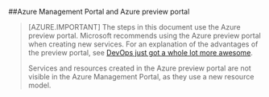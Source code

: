 <!-- keep by customization: begin -->
<!-- not suitable for Mooncake -->

<!-- keep by customization: end -->
##Azure Management Portal and Azure preview portal

> [AZURE.IMPORTANT] The steps in this document use the Azure preview portal. Microsoft recommends using the Azure preview portal when creating new services. For an explanation of the advantages of the preview portal, see [DevOps just got a whole lot more awesome](http://azure.microsoft.comhttps://manage.windowsazure.cn). 
> 
> Services and resources created in the Azure preview portal are not visible in the Azure Management Portal, as they use a new resource model.